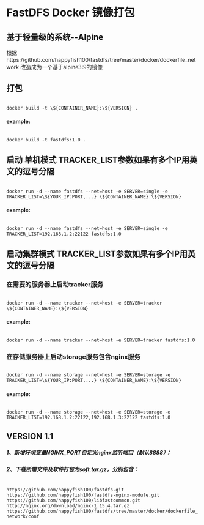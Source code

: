 # FastDFS Docker 镜像打包
## 基于轻量级的系统--Alpine
根据https://github.com/happyfish100/fastdfs/tree/master/docker/dockerfile_network 改造成为一个基于alpine3:9的镜像
## 打包
<code>
docker build -t \${CONTAINER_NAME}:\${VERSION} .
</code>

#### example:
<code>
docker build -t fastdfs:1.0 .
</code>

## 启动 单机模式 TRACKER_LIST参数如果有多个IP用英文的逗号分隔
<code>
docker run -d --name fastdfs --net=host -e SERVER=single -e TRACKER_LIST=\${YOUR_IP:PORT,...} \${CONTAINER_NAME}:\${VERSION}
</code>

#### example:
<code>
docker run -d --name fastdfs --net=host -e SERVER=single -e TRACKER_LIST=192.168.1.2:22122 fastdfs:1.0
</code>

## 启动集群模式 TRACKER_LIST参数如果有多个IP用英文的逗号分隔
### 在需要的服务器上启动tracker服务
<code>
docker run -d --name tracker --net=host -e SERVER=tracker \${CONTAINER_NAME}:\${VERSION}
</code>

#### example:
<code>
docker run -d --name tracker --net=host -e SERVER=tracker fastdfs:1.0
</code>

### 在存储服务器上启动storage服务包含nginx服务
<code>
docker run -d --name storage --net=host -e SERVER=storage -e TRACKER_LIST=\${YOUR_IP:PORT,...} \${CONTAINER_NAME}:\${VERSION}
</code>

#### example:
<code>
docker run -d --name storage --net=host -e SERVER=storage -e TRACKER_LIST=192.168.1.2:22122,192.168.1.3:22122 fastdfs:1.0
</code>

## VERSION 1.1
##### 1、新增环境变量NGINX_PORT自定义nginx监听端口（默认8888）；
##### 2、下载所需文件及软件打包为soft.tar.gz，分别包含：
<code>
https://github.com/happyfish100/fastdfs.git
https://github.com/happyfish100/fastdfs-nginx-module.git
https://github.com/happyfish100/libfastcommon.git
http://nginx.org/download/nginx-1.15.4.tar.gz
https://github.com/happyfish100/fastdfs/tree/master/docker/dockerfile_network/conf
</code>